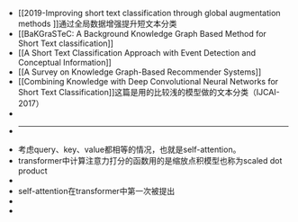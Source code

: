 - [[2019-Improving short text classification through global augmentation methods ]]通过全局数据增强提升短文本分类
- [[BaKGraSTeC: A Background Knowledge Graph Based Method for Short Text classification]]
- [[A Short Text Classification Approach with Event Detection and Conceptual Information]]
- [[A Survey on Knowledge Graph-Based Recommender Systems]]
- [[Combining Knowledge with Deep Convolutional Neural Networks for Short Text Classification]]这篇是用的比较浅的模型做的文本分类（IJCAI-2017）
-
-
  ****
- 考虑query、key、value都相等的情况，也就是self-attention。
- transformer中计算注意力打分的函数用的是缩放点积模型也称为scaled dot product
-
- self-attention在transformer中第一次被提出
-
-